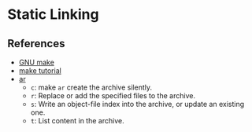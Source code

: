 # Static Linking



## References

- [GNU make](http://www.gnu.org/software/make/manual/make.html#Reference)
- [make tutorial](http://mrbook.org/blog/tutorials/make/)
- [ar](http://www.thegeekstuff.com/2010/08/ar-command-examples/)
    + `c`: make `ar` create the archive silently.
    + `r`: Replace or add the specified files to the archive.
    + `s`: Write an object-file index into the archive, or update an existing one.
    + `t`: List content in the archive.
